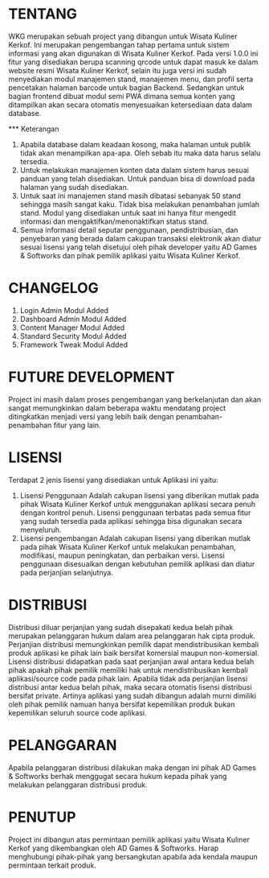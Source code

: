 # TENTANG
WKG merupakan sebuah project yang dibangun untuk Wisata Kuliner Kerkof. Ini merupakan pengembangan tahap pertama untuk sistem informasi yang akan digunakan di Wisata Kuliner Kerkof. Pada versi 1.0.0 ini fitur yang disediakan berupa scanning qrcode untuk dapat masuk ke dalam website resmi Wisata Kuliner Kerkof, selain itu juga versi ini sudah menyediakan modul manajemen stand, manajemen menu, dan profil serta pencetakan halaman barcode untuk bagian Backend. Sedangkan untuk bagian frontend dibuat modul semi PWA dimana semua konten yang ditampilkan akan secara otomatis menyesuaikan ketersediaan data dalam database.

*** Keterangan
1. Apabila database dalam keadaan kosong, maka halaman untuk publik tidak akan menampilkan apa-apa. Oleh sebab itu maka data harus selalu tersedia.
2. Untuk melakukan manajemen konten data dalam sistem harus sesuai panduan yang telah disediakan. Untuk panduan bisa di download pada halaman yang sudah disediakan.
3. Untuk saat ini manajemen stand masih dibatasi sebanyak 50 stand sehingga masih sangat kaku. Tidak bisa melakukan penambahan jumlah stand. Modul yang disediakan untuk saat ini hanya fitur mengedit informasi dan mengaktifkan/menonaktifkan status stand.
4. Semua informasi detail seputar penggunaan, pendistribusian, dan penyebaran yang berada dalam cakupan transaksi elektronik akan diatur sesuai lisensi yang telah disetujui oleh pihak developer yaitu AD Games & Softworks dan pihak pemilik aplikasi yaitu Wisata Kuliner Kerkof.

# CHANGELOG
1. Login Admin Modul Added
2. Dashboard Admin Modul Added
3. Content Manager Modul Added
4. Standard Security Modul Added
5. Framework Tweak Modul Added

# FUTURE DEVELOPMENT
Project ini masih dalam proses pengembangan yang berkelanjutan dan akan sangat memungkinkan dalam beberapa waktu mendatang project ditingkatkan menjadi versi yang lebih baik dengan penambahan-penambahan fitur yang lain.

# LISENSI
Terdapat 2 jenis lisensi yang disediakan untuk Aplikasi ini yaitu:
1. Lisensi Penggunaan
Adalah cakupan lisensi yang diberikan mutlak pada pihak Wisata Kuliner Kerkof untuk menggunakan aplikasi secara penuh dengan kontrol penuh. Lisensi penggunaan terbatas pada semua fitur yang sudah tersedia pada aplikasi sehingga bisa digunakan secara menyeluruh.
2. Lisensi pengembangan
Adalah cakupan lisensi yang diberikan mutlak pada pihak Wisata Kuliner Kerkof untuk melakukan penambahan, modifikasi, maupun peningkatan, dan perbaikan versi. Lisensi penggunaan disesuaikan dengan kebutuhan pemilik aplikasi dan diatur pada perjanjian selanjutnya.

# DISTRIBUSI
Distribusi diluar perjanjian yang sudah disepakati kedua belah pihak merupakan pelanggaran hukum dalam area pelanggaran hak cipta produk. Perjanjian distribusi memungkinkan pemilik dapat mendistribusikan kembali produk aplikasi ke pihak lain baik bersifat komersial maupun non-komersial. Lisensi distribusi didapatkan pada saat perjanjian awal antara kedua belah pihak apakah pihak pemilik memiliki hak untuk mendistribusikan kembali aplikasi/source code pada pihak lain. Apabila tidak ada perjanjian lisensi distribusi antar kedua belah pihak, maka secara otomatis lisensi distribusi bersifat private. Artinya aplikasi yang sudah dibangun adalah murni dimiliki oleh pihak pemilik namuan hanya bersifat kepemilikan produk bukan kepemilikan seluruh source code aplikasi.

# PELANGGARAN
Apabila pelanggaran distribusi dilakukan maka dengan ini pihak AD Games & Softworks berhak menggugat secara hukum kepada pihak yang melakukan pelanggaran distribusi produk.

# PENUTUP
Project ini dibangun atas permintaan pemilik aplikasi yaitu Wisata Kuliner Kerkof yang dikembangkan oleh AD Games & Softworks. Harap menghubungi pihak-pihak yang bersangkutan apabila ada kendala maupun permintaan terkait produk.
